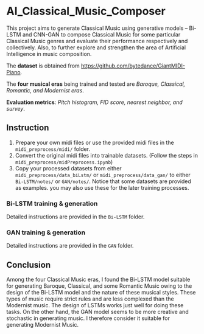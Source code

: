 # AI_Classical_Music_Composer

This project aims to generate Classical Music using generative models – Bi-LSTM and CNN-GAN to compose Classical Music for some particular Classical Music genres and evaluate their performance respectively and collectively. Also, to further explore and strengthen the area of Artificial Intelligence in music composition.

The **dataset** is obtained from https://github.com/bytedance/GiantMIDI-Piano.

The **four musical eras** being trained and tested are *Baroque, Classical, Romantic, and Modernist eras*.

**Evaluation metrics**: *Pitch histogram, FID score, nearest neighbor, and survey*.

## Instruction

1.  Prepare your own midi files or use the provided midi files in the `midi_preprocess/midi/` folder.
2.  Convert the original midi files into trainable datasets. (Follow the steps in `midi_preprocess/midPreprocess.ipynb`)
3.  Copy your processed datasets from either `midi_preprocess/data_biLstm/` or `midi_preprocess/data_gan/` to either `Bi-LSTM/notes/` or `GAN/notes/`. Notice that some datasets are provided as examples. you may also use these for the later training processes.

### Bi-LSTM training & generation

Detailed instructions are provided in the `Bi-LSTM` folder.

### GAN training & generation

Detailed instructions are provided in the `GAN` folder.

## Conclusion

Among the four Classical Music eras, I found the Bi-LSTM model suitable for generating Baroque, Classical, and some Romantic Music owing to the design of the Bi-LSTM model and the nature of these musical styles. These types of music require strict rules and are less complexed than the Modernist music. The design of LSTMs works just well for doing these tasks. On the other hand, the GAN model seems to be more creative and stochastic in generating music. I therefore consider it suitable for generating Modernist Music.
